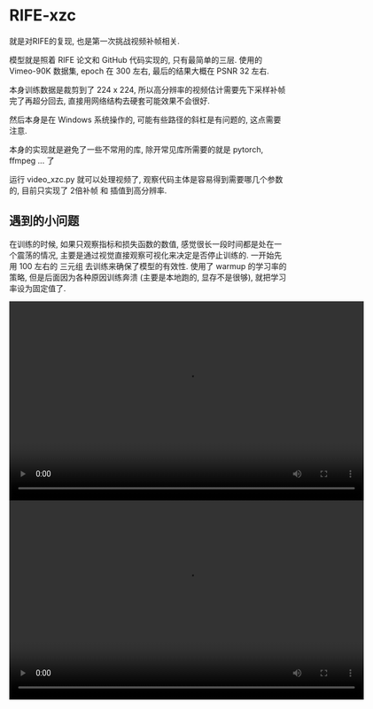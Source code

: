 # RIFE-xzc
就是对RIFE的复现, 也是第一次挑战视频补帧相关.

模型就是照着 RIFE 论文和 GitHub 代码实现的, 只有最简单的三层. 使用的 Vimeo-90K 数据集, epoch 在 300 左右, 最后的结果大概在 PSNR 32 左右. 


本身训练数据是裁剪到了 224 x 224, 所以高分辨率的视频估计需要先下采样补帧完了再超分回去, 直接用网络结构去硬套可能效果不会很好.

然后本身是在 Windows 系统操作的, 可能有些路径的斜杠是有问题的, 这点需要注意.

本身的实现就是避免了一些不常用的库, 除开常见库所需要的就是 pytorch, ffmpeg ... 了

运行 video_xzc.py 就可以处理视频了, 观察代码主体是容易得到需要哪几个参数的, 目前只实现了 2倍补帧 和 插值到高分辨率.

## 遇到的小问题
在训练的时候, 如果只观察指标和损失函数的数值, 感觉很长一段时间都是处在一个震荡的情况, 主要是通过视觉直接观察可视化来决定是否停止训练的. 一开始先用 100 左右的 三元组 去训练来确保了模型的有效性. 使用了 warmup 的学习率的策略, 但是后面因为各种原因训练奔溃 (主要是本地跑的, 显存不是很够), 就把学习率设为固定值了. 

<video width="640" height="360" controls>
<source src="video/720P.mp4" type="video/mp4">
</video>

<video width="640" height="360" controls>
<source src="video/720P_60fps_audio.mp4" type="video/mp4">
</video>